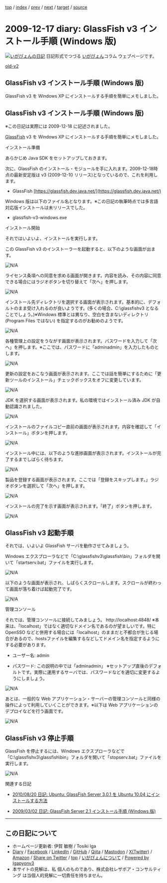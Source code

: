 [top](../index.html) 
 / [index](index.html) 
 / [prev](ig091212.html) 
 / [next](ig091218.html) 
 / [target](https://www.igapyon.jp/igapyon/diary/2009/ig091217.html) 
 / [source](https://github.com/igapyon/diary/blob/master/2009/ig091217.src.md) 

2009-12-17 diary: GlassFish v3 インストール手順 (Windows 版)
=====================================================================================================
[![いがぴょんの日記](https://www.igapyon.jp/igapyon/diary/images/iga202308_64.jpg "いがぴょん")](https://www.igapyon.jp/igapyon/diary/memo/memoigapyon.html) 日記形式でつづる [いがぴょん](https://www.igapyon.jp/igapyon/diary/memo/memoigapyon.html)コラム ウェブページです。

[old-v2](ig091217-orig.html)

## GlassFish v3 インストール手順 (Windows 版)

GlassFish v3 を Windows XP にインストールする手順を簡単にメモしました。


## GlassFish v3 インストール手順 (Windows 版)

※この日記は実際には 2009-12-18 に記述されました。

[GlassFish](https://www.igapyon.jp/igapyon/diary/keyword/glassfish.html) v3 を Windows XP にインストールする手順を簡単にメモしました。

インストール準備

あらかじめ Java SDK をセットアップしておきます。

次に、GlassFish のインストール・モジュールを手に入れます。2009-12-18時点の最新安定版は v3 (2009-12-10 リリース)となっているので、これを利用します。

* GlassFish
  [https://glassfish.dev.java.net/](https://glassfish.dev.java.net/)

Windows 版は以下のファイル名となります。※この日記の執筆時点では多言語対応版インストールは未リリースでした。

* glassfish-v3-windows.exe

インストール開始

それではいよいよ、インストールを実行します。

この GlassFish v3 のインストーラーを起動すると、以下のような画面が出ます。

![N/A](https://www.igapyon.jp/igapyon/image/diary/2009/20091217gf001.png)

ライセンス条項への同意を求める画面が開きます。内容を読み、その内容に同意できる場合にはラジオボタンを切り替えて「次へ」を押します。

![N/A](https://www.igapyon.jp/igapyon/image/diary/2009/20091217gf002.png)

インストール先ディレクトリを選択する画面が表示されます。基本的に、デフォルトのまま受け入れるのが良いようです。(多くの場合、C:\glassfishv3 となることでしょう。)※Windows 標準とは異なり、空白を含まないディレクトリ (Program Files ではない) を指定するのがお勧めのようです。

![N/A](https://www.igapyon.jp/igapyon/image/diary/2009/20091217gf003.png)

各種管理上の設定をうながす画面が表示されます。パスワードを入力して「次へ」を押します。※ここでは、パスワードに「adminadmin」を入力したものとします。

![N/A](https://www.igapyon.jp/igapyon/image/diary/2009/20091217gf004.png)

更新の設定をおこなう画面が表示されます。ここでは話を簡単にするために「更新ツールのインストール」チェックボックスをオフに変更しています。

![N/A](https://www.igapyon.jp/igapyon/image/diary/2009/20091217gf005.png)

JDK を選択する画面が表示されます。私の環境ではインストール済み JDK が自動認識されました。

![N/A](https://www.igapyon.jp/igapyon/image/diary/2009/20091217gf006.png)

インストールのファイルコピー直前の画面が表示されます。内容を確認して「インストール」ボタンを押します。

![N/A](https://www.igapyon.jp/igapyon/image/diary/2009/20091217gf007.png)

インストール中には、以下のような進捗画面が表示されます。インストールが完了するまでしばらく待ちます。

![N/A](https://www.igapyon.jp/igapyon/image/diary/2009/20091217gf008.png)

製品を登録する画面が表示されます。ここでは「登録をスキップします。」ラジオボタンを選択して「次へ」を押します。

![N/A](https://www.igapyon.jp/igapyon/image/diary/2009/20091217gf009.png)

インストールの完了を示す画面が表示されます。「終了」ボタンを押します。

![N/A](https://www.igapyon.jp/igapyon/image/diary/2009/20091217gf010.png)

## GlassFish v3 起動手順

それでは、いよいよ GlassFish サーバを動作させてみましょう。

Windows エクスプローラなどで「C:\glassfishv3\glassfish\bin」フォルダを開いて「startserv.bat」ファイルを実行します。

![N/A](https://www.igapyon.jp/igapyon/image/diary/2009/20091217gf011.png)

以下のような画面が表示され、しばらくスクロールします。スクロールが終わって画面が落ち着けば起動完了です。

![N/A](https://www.igapyon.jp/igapyon/image/diary/2009/20091217gf012.png)

管理コンソール

それでは、管理コンソールに接続してみましょう。
http://localhost:4848/
※本来は、「localhost」ではなく適切なドメイン名であるのが望ましいです。特に OpenSSO などと併用する場合には「localhost」のままだと不都合が生じる場合があるので、hostsファイルを編集するなどしてドメイン名を指定するようにする必要があります。
* ユーザー名: admin
  
* パスワード: この説明の中では「adminadmin」
  ※セットアップ直後のデフォルトです。実際に運用するサーバでは、パスワードなどを適切に変更するようにしましょう。

![N/A](https://www.igapyon.jp/igapyon/image/diary/2009/20091217gf021.png)

あとは、一般的な Web アプリケーション・サーバーの管理コンソールと同様の操作によって利用していくことができます。※以下は Web アプリケーションのデプロイなどを行う画面です。

![N/A](https://www.igapyon.jp/igapyon/image/diary/2009/20091217gf022.png)

## GlassFish v3 停止手順

GlassFish を停止するには、Windows エクスプローラなどで「C:\glassfishv3\glassfish\bin」フォルダを開いて「stopserv.bat」ファイルを実行します。

![N/A](https://www.igapyon.jp/igapyon/image/diary/2009/20091217gf031.png)

関連する日記

* [2010/08/20 日記: Ubuntu: GlassFish Server 3.0.1 を Ubuntu 10.04 にインストールする方法](../2010/ig100820.html)
  
* [2009/03/02 日記: GlassFish Server 2.1 インストール手順 (Windows 版)](ig090302.html)


----------------------------------------------------------------------------------------------------

## この日記について

* ホームページ更新者: 伊賀 敏樹 / Tosiki Iga
* [Diary](https://www.igapyon.jp/igapyon/diary/) / [Facebook](https://www.facebook.com/igapyon) / [LinkedIn](https://www.linkedin.com/in/toshikiiga) / [GitHub](https://github.com/igapyon) / [Qiita](https://qiita.com/igapyon) / [Mastodon](https://social.vivaldi.net/@igapyon) / [X(Twitter)](https://twitter.com/ToshikiIga) / [Amazon](https://www.amazon.co.jp/%E4%BC%8A%E8%B3%80-%E6%95%8F%E6%A8%B9/e/B004LTQWCQ) / 
[Share on Twitter](https://twitter.com/intent/tweet?hashtags=igapyon%2Cdiary%2C%E3%81%84%E3%81%8C%E3%81%B4%E3%82%87%E3%82%93&text=GlassFish+v3+%E3%82%A4%E3%83%B3%E3%82%B9%E3%83%88%E3%83%BC%E3%83%AB%E6%89%8B%E9%A0%86+%28Windows+%E7%89%88%29&url=https%3A%2F%2Fwww.igapyon.jp%2Figapyon%2Fdiary%2F2009%2Fig091217.html) / [top](../index.html) / [いがぴょんについて](https://www.igapyon.jp/igapyon/diary/memo/memoigapyon.html) / [Powered by Igapyonv3](https://github.com/igapyon/igapyonv3)
* 本サイトの見解は、私 個人のものであり、株式会社レザボア・コンサルティング は当個人的見解に一切責任を持ちません。 
